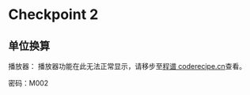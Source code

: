 Checkpoint 2
====
单位换算
----
播放器：
<cr type="player" parameters="XMzg1Njc0MDg2NA=="><notice>播放器功能在此无法正常显示，请移步至[程谱 coderecipe.cn](https://coderecipe.cn/learn/1)查看。</notice></cr>

密码：M002
